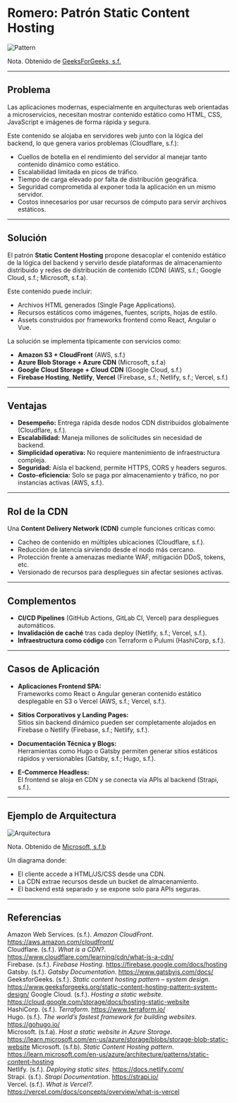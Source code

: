 # Romero: Patrón Static Content Hosting

![Pattern](https://media.geeksforgeeks.org/wp-content/uploads/20240930172614/Static-Content-Hosting-Pattern---System-Design.webp)

Nota. Obtenido de [GeeksForGeeks, s.f.](https://www.geeksforgeeks.org/system-design/static-content-hosting-pattern-system-design/)

---

## Problema

Las aplicaciones modernas, especialmente en arquitecturas web orientadas a microservicios, necesitan mostrar contenido estático como HTML, CSS, JavaScript e imágenes de forma rápida y segura.

Este contenido se alojaba en servidores web junto con la lógica del backend, lo que genera varios problemas (Cloudflare, s.f.):

- Cuellos de botella en el rendimiento del servidor al manejar tanto contenido dinámico como estático.
- Escalabilidad limitada en picos de tráfico.
- Tiempo de carga elevado por falta de distribución geográfica.
- Seguridad comprometida al exponer toda la aplicación en un mismo servidor.
- Costos innecesarios por usar recursos de cómputo para servir archivos estáticos.

---

## Solución

El patrón **Static Content Hosting** propone desacoplar el contenido estático de la lógica del backend y servirlo desde plataformas de almacenamiento distribuido y redes de distribución de contenido (CDN) (AWS, s.f.; Google Cloud, s.f.; Microsoft, s.f.a).

Este contenido puede incluir:

- Archivos HTML generados (Single Page Applications).
- Recursos estáticos como imágenes, fuentes, scripts, hojas de estilo.
- Assets construidos por frameworks frontend como React, Angular o Vue.

La solución se implementa típicamente con servicios como:

- **Amazon S3 + CloudFront** (AWS, s.f.)
- **Azure Blob Storage + Azure CDN** (Microsoft, s.f.a)
- **Google Cloud Storage + Cloud CDN** (Google Cloud, s.f.)
- **Firebase Hosting**, **Netlify**, **Vercel** (Firebase, s.f.; Netlify, s.f.; Vercel, s.f.)

---

## Ventajas

- **Desempeño:** Entrega rápida desde nodos CDN distribuidos globalmente (Cloudflare, s.f.).
- **Escalabilidad:** Maneja millones de solicitudes sin necesidad de backend.
- **Simplicidad operativa:** No requiere mantenimiento de infraestructura compleja.
- **Seguridad:** Aísla el backend, permite HTTPS, CORS y headers seguros.
- **Costo-eficiencia:** Solo se paga por almacenamiento y tráfico, no por instancias activas (AWS, s.f.).

---

## Rol de la CDN

Una **Content Delivery Network (CDN)** cumple funciones críticas como:

- Cacheo de contenido en múltiples ubicaciones (Cloudflare, s.f.).
- Reducción de latencia sirviendo desde el nodo más cercano.
- Protección frente a amenazas mediante WAF, mitigación DDoS, tokens, etc.
- Versionado de recursos para despliegues sin afectar sesiones activas.

---

## Complementos

- **CI/CD Pipelines** (GitHub Actions, GitLab CI, Vercel) para despliegues automáticos.
- **Invalidación de caché** tras cada deploy (Netlify, s.f.; Vercel, s.f.).
- **Infraestructura como código** con Terraform o Pulumi (HashiCorp, s.f.).

---

## Casos de Aplicación

- **Aplicaciones Frontend SPA:**  
  Frameworks como React o Angular generan contenido estático desplegable en S3 o Vercel (AWS, s.f.; Vercel, s.f.).

- **Sitios Corporativos y Landing Pages:**  
  Sitios sin backend dinámico pueden ser completamente alojados en Firebase o Netlify (Firebase, s.f.; Netlify, s.f.).

- **Documentación Técnica y Blogs:**  
  Herramientas como Hugo o Gatsby permiten generar sitios estáticos rápidos y versionables (Gatsby, s.f.; Hugo, s.f.).

- **E-Commerce Headless:**  
  El frontend se aloja en CDN y se conecta vía APIs al backend (Strapi, s.f.).

---

## Ejemplo de Arquitectura

![Arquitectura](https://learn.microsoft.com/en-us/azure/architecture/patterns/_images/static-content-hosting-pattern.png)

Nota. Obtenido de [Microsoft, s.f.b](https://learn.microsoft.com/en-us/azure/architecture/patterns/static-content-hosting)

Un diagrama donde:

- El cliente accede a HTML/JS/CSS desde una CDN.
- La CDN extrae recursos desde un bucket de almacenamiento.
- El backend está separado y se expone solo para APIs seguras.

---

## Referencias

Amazon Web Services. (s.f.). _Amazon CloudFront_. https://aws.amazon.com/cloudfront/  
Cloudflare. (s.f.). _What is a CDN?_. https://www.cloudflare.com/learning/cdn/what-is-a-cdn/  
Firebase. (s.f.). _Firebase Hosting_. https://firebase.google.com/docs/hosting  
Gatsby. (s.f.). _Gatsby Documentation_. https://www.gatsbyjs.com/docs/
GeeksforGeeks. (s.f.). _Static content hosting pattern – system design_. https://www.geeksforgeeks.org/static-content-hosting-pattern-system-design/
Google Cloud. (s.f.). _Hosting a static website_. https://cloud.google.com/storage/docs/hosting-static-website  
HashiCorp. (s.f.). _Terraform_. https://www.terraform.io/  
Hugo. (s.f.). _The world’s fastest framework for building websites_. https://gohugo.io/  
Microsoft. (s.f.a). _Host a static website in Azure Storage_. https://learn.microsoft.com/en-us/azure/storage/blobs/storage-blob-static-website
Microsoft. (s.f.b). _Static Content Hosting pattern_. https://learn.microsoft.com/en-us/azure/architecture/patterns/static-content-hosting  
Netlify. (s.f.). _Deploying static sites_. https://docs.netlify.com/  
Strapi. (s.f.). _Strapi Documentation_. https://strapi.io/  
Vercel. (s.f.). _What is Vercel?_. https://vercel.com/docs/concepts/overview/what-is-vercel
